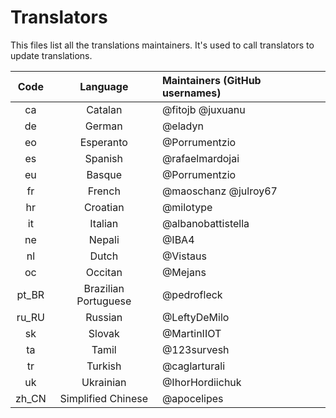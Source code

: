 # Translators
This files list all the translations maintainers. It's used to call translators to update translations.

Code  | Language             | Maintainers (GitHub usernames)
:---: | :------------------: | :-----------------------------
ca    | Catalan              | @fitojb @juxuanu
de    | German               | @eladyn
eo    | Esperanto            | @Porrumentzio
es    | Spanish              | @rafaelmardojai 
eu    | Basque               | @Porrumentzio
fr    | French               | @maoschanz @julroy67
hr    | Croatian             | @milotype
it    | Italian              | @albanobattistella
ne    | Nepali               | @IBA4
nl    | Dutch                | @Vistaus
oc    | Occitan              | @Mejans
pt_BR | Brazilian Portuguese | @pedrofleck
ru_RU | Russian              | @LeftyDeMilo
sk    | Slovak               | @MartinIIOT
ta    | Tamil                | @123survesh
tr    | Turkish              | @caglarturali
uk    | Ukrainian            | @IhorHordiichuk
zh_CN | Simplified Chinese   | @apocelipes
